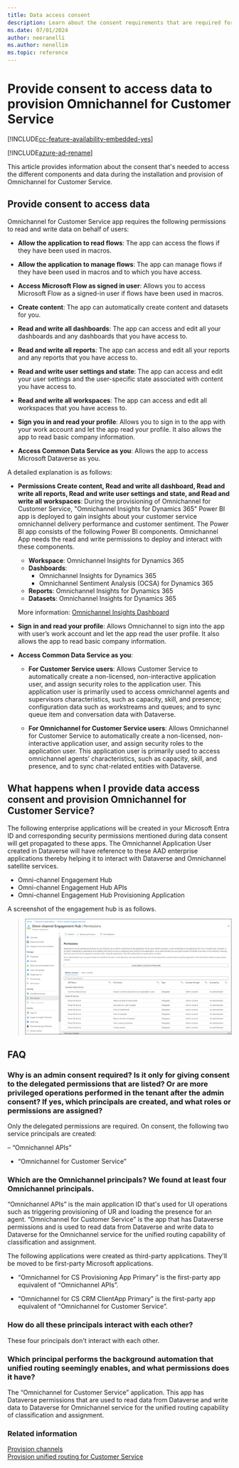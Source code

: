 ```yaml
---
title: Data access consent
description: Learn about the consent requirements that are required for provisioning Omnichannel for Customer Service.
ms.date: 07/01/2024
author: neeranelli
ms.author: nenellim
ms.topic: reference
---
```


# Provide consent to access data to provision Omnichannel for Customer Service

[!INCLUDE[cc-feature-availability-embedded-yes](../../includes/cc-feature-availability-embedded-yes.md)]

[!INCLUDE[azure-ad-rename](../../includes/cc-azure-ad-rename.md)]

This article provides information about the consent that's needed to access the different components and data during the installation and provision of Omnichannel for Customer Service.

## Provide consent to access data

Omnichannel for Customer Service app requires the following permissions to read and write data on behalf of users:

- **Allow the application to read flows**: The app can access the flows if they have been used in macros.

- **Allow the application to manage flows**: The app can manage flows if they have been used in macros and to which you have access.

- **Access Microsoft Flow as signed in user**: Allows you to access Microsoft Flow as a signed-in user if flows have been used in macros.

- **Create content**: The app can automatically create content and datasets for you.

- **Read and write all dashboards**: The app can access and edit all your dashboards and any dashboards that you have access to.

- **Read and write all reports**: The app can access and edit all your reports and any reports that you have access to.

- **Read and write user settings and state**: The app can access and edit your user settings and the user-specific state associated with content you have access to.

- **Read and write all workspaces**: The app can access and edit all workspaces that you have access to.

- **Sign you in and read your profile**: Allows you to sign in to the app with your work account and let the app read your profile. It also allows the app to read basic company information.

- **Access Common Data Service as you**: Allows the app to access Microsoft Dataverse as you.

A detailed explanation is as follows:

- **Permissions Create content, Read and write all dashboard, Read and write all reports, Read and write user settings and state, and Read and write all workspaces**: During the provisioning of Omnichannel for Customer Service, "Omnichannel Insights for Dynamics 365" Power BI app is deployed to gain insights about your customer service omnichannel delivery performance and customer sentiment. The Power BI app consists of the following Power BI components. Omnichannel App needs the read and write permissions to deploy and interact with these components.

    - **Workspace**: Omnichannel Insights for Dynamics 365
    - **Dashboards**:
        - Omnichannel Insights for Dynamics 365
        - Omnichannel Sentiment Analysis (OCSA) for Dynamics 365
    - **Reports**: Omnichannel Insights for Dynamics 365
    - **Datasets**: Omnichannel Insights for Dynamics 365
  
    More information: [Omnichannel Insights Dashboard](omnichannel-insights-dashboard.md#omnichannel-insights-dashboard)

- **Sign in and read your profile**: Allows Omnichannel to sign into the app with user’s work account and let the app read the user profile. It also allows the app to read basic company information.

- **Access Common Data Service as you**: 
  - **For Customer Service users**: Allows Customer Service to automatically create a non-licensed, non-interactive application user, and assign security roles to the application user. This application user is primarily used to access omnichannel agents and supervisors characteristics, such as capacity, skill, and presence; configuration data such as workstreams and queues; and to sync queue item and conversation data with Dataverse.

  - **For Omnichannel for Customer Service users**: Allows Omnichannel for Customer Service to automatically create a non-licensed, non-interactive application user, and assign security roles to the application user. This application user is primarily used to access omnichannel agents’ characteristics, such as capacity, skill, and presence, and to sync chat-related entities with Dataverse.

## What happens when I provide data access consent and provision Omnichannel for Customer Service?

The following enterprise applications will be created in your Microsoft Entra ID and corresponding security permissions mentioned during data consent will get propagated to these apps. The Omnichannel Application User created in Dataverse will have reference to these AAD enterprise applications thereby helping it to interact with Dataverse and Omnichannel satellite services.

- Omni-channel Engagement Hub
- Omni-channel Engagement Hub APIs
- Omni-channel Engagement Hub Provisioning Application

A screenshot of the engagement hub is as follows.

> ![Omnichannel engagement hub.](../media/oc-engage-hub-permissions.png "Omnichannel engagement hub.")

## FAQ

### Why is an admin consent required? Is it only for giving consent to the delegated permissions that are listed? Or are more privileged operations performed in the tenant after the admin consent? If yes, which principals are created, and what roles or permissions are assigned?

Only the delegated permissions are required. On consent, the following two service principals are created:

– “Omnichannel APIs”

- “Omnichannel for Customer Service”

### Which are the Omnichannel principals? We found at least four Omnichannel principals.

“Omnichannel APIs” is the main application ID that's used for UI operations such as triggering provisioning of UR and loading the presence for an agent. “Omnichannel for Customer Service” is the app that has Dataverse permissions and is used to read data from Dataverse and write data to Dataverse for the Omnichannel service for the unified routing capability of classification and assignment.

The following applications were created as third-party applications. They'll be moved to be first-party Microsoft applications.

- “Omnichannel for CS Provisioning App Primary” is the first-party app equivalent of “Omnichannel APIs”.  

- “Omnichannel for CS CRM ClientApp Primary” is the first-party app equivalent of “Omnichannel for Customer Service”.  

### How do all these principals interact with each other?  

These four principals don't interact with each other.  

### Which principal performs the background automation that unified routing seemingly enables, and what permissions does it have?

The “Omnichannel for Customer Service” application. This app has Dataverse permissions that are used to read data from Dataverse and write data to Dataverse for Omnichannel service for the unified routing capability of classification and assignment.

### Related information

[Provision channels](/dynamics365/contact-center/implement/provision-channels#set-up-channels)  
[Provision unified routing for Customer Service](../administer/provision-unified-routing.md)  
